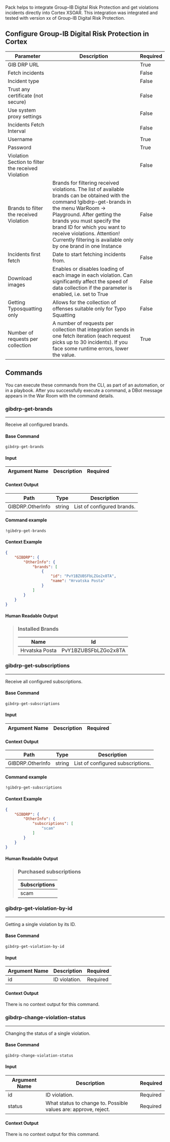 Pack helps to integrate Group-IB Digital Risk Protection and get violations incidents directly into Cortex XSOAR.
This integration was integrated and tested with version xx of Group-IB Digital Risk Protection.

## Configure Group-IB Digital Risk Protection in Cortex


| **Parameter** | **Description** | **Required** |
| --- | --- | --- |
| GIB DRP URL |  | True |
| Fetch incidents |  | False |
| Incident type |  | False |
| Trust any certificate (not secure) |  | False |
| Use system proxy settings |  | False |
| Incidents Fetch Interval |  | False |
| Username |  | True |
| Password |  | True |
| Violation Section to filter the received Violation |  | False |
| Brands to filter the received Violation | Brands for filtering received violations. The list of available brands can be obtained with the command \!gibdrp-get-brands in the menu WarRoom -&gt; Playground. After getting the brands you must specify the brand ID for which you want to receive violations. Attention\! Currently filtering is available only by one brand in one Instance | False |
| Incidents first fetch | Date to start fetching incidents from. | False |
| Download images | Enables or disables loading of each image in each violation. Can significantly affect the speed of data collection if the parameter is enabled, i.e. set to True | False |
| Getting Typosquatting only | Allows for the collection of offenses suitable only for Typo Squatting | False |
| Number of requests per collection | A number of requests per collection that integration sends in one fetch iteration \(each request picks up to 30 incidents\). If you face some runtime errors, lower the value. | True |

## Commands

You can execute these commands from the CLI, as part of an automation, or in a playbook.
After you successfully execute a command, a DBot message appears in the War Room with the command details.

### gibdrp-get-brands

***
Receive all configured brands.

#### Base Command

`gibdrp-get-brands`

#### Input

| **Argument Name** | **Description** | **Required** |
| --- | --- | --- |

#### Context Output

| **Path** | **Type** | **Description** |
| --- | --- | --- |
| GIBDRP.OtherInfo | string | List of configured brands. | 

#### Command example
```!gibdrp-get-brands```
#### Context Example
```json
{
    "GIBDRP": {
        "OtherInfo": {
            "brands": [
                {
                    "id": "PvY1BZUBSFbLZGo2x8TA",
                    "name": "Hrvatska Posta"
                }
            ]
        }
    }
}
```

#### Human Readable Output

>### Installed Brands
>|Name|Id|
>|---|---|
>| Hrvatska Posta | PvY1BZUBSFbLZGo2x8TA |


### gibdrp-get-subscriptions

***
Receive all configured subscriptions.

#### Base Command

`gibdrp-get-subscriptions`

#### Input

| **Argument Name** | **Description** | **Required** |
| --- | --- | --- |

#### Context Output

| **Path** | **Type** | **Description** |
| --- | --- | --- |
| GIBDRP.OtherInfo | string | List of configured subscriptions. | 

#### Command example
```!gibdrp-get-subscriptions```
#### Context Example
```json
{
    "GIBDRP": {
        "OtherInfo": {
            "subscriptions": [
                "scam"
            ]
        }
    }
}
```

#### Human Readable Output

>### Purchased subscriptions
>|Subscriptions|
>|---|
>| scam |


### gibdrp-get-violation-by-id

***
Getting a single violation by its ID.

#### Base Command

`gibdrp-get-violation-by-id`

#### Input

| **Argument Name** | **Description** | **Required** |
| --- | --- | --- |
| id | ID violation. | Required | 

#### Context Output

There is no context output for this command.
### gibdrp-change-violation-status

***
Changing the status of a single violation.

#### Base Command

`gibdrp-change-violation-status`

#### Input

| **Argument Name** | **Description** | **Required** |
| --- | --- | --- |
| id | ID violation. | Required | 
| status | What status to change to. Possible values are: approve, reject. | Required | 

#### Context Output

There is no context output for this command.
